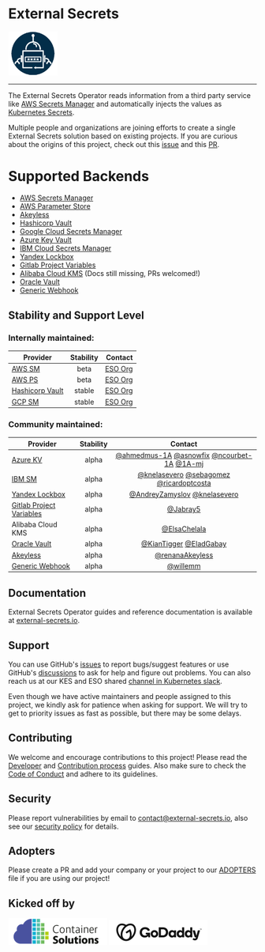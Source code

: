 # External Secrets

<img src="assets/round_eso_logo.png" width="100">

----

The External Secrets Operator reads information from a third party service
like [AWS Secrets Manager](https://aws.amazon.com/secrets-manager/) and automatically injects the values as [Kubernetes Secrets](https://kubernetes.io/docs/concepts/configuration/secret/).

Multiple people and organizations are joining efforts to create a single External Secrets solution based on existing projects. If you are curious about the origins of this project, check out this [issue](https://github.com/external-secrets/kubernetes-external-secrets/issues/47) and this [PR](https://github.com/external-secrets/kubernetes-external-secrets/pull/477).

# Supported Backends

- [AWS Secrets Manager](https://external-secrets.io/provider-aws-secrets-manager/)
- [AWS Parameter Store](https://external-secrets.io/provider-aws-parameter-store/)
- [Akeyless](https://www.akeyless.io/)
- [Hashicorp Vault](https://www.vaultproject.io/)
- [Google Cloud Secrets Manager](https://external-secrets.io/provider-google-secrets-manager/)
- [Azure Key Vault](https://external-secrets.io/provider-azure-key-vault/)
- [IBM Cloud Secrets Manager](https://external-secrets.io/provider-ibm-secrets-manager/)
- [Yandex Lockbox](https://external-secrets.io/provider-yandex-lockbox/)
- [Gitlab Project Variables](https://external-secrets.io/provider-gitlab-project-variables/)
- [Alibaba Cloud KMS](https://www.alibabacloud.com/product/kms) (Docs still missing, PRs welcomed!)
- [Oracle Vault](https://external-secrets.io/provider-oracle-vault)
- [Generic Webhook](https://external-secrets.io/provider-webhook)

## Stability and Support Level

### Internally maintained:

| Provider                                                                 | Stability |                                        Contact |
| ------------------------------------------------------------------------ | :-------: | ---------------------------------------------: |
| [AWS SM](https://external-secrets.io/provider-aws-secrets-manager/)      |   beta   | [ESO Org](https://github.com/external-secrets) |
| [AWS PS](https://external-secrets.io/provider-aws-parameter-store/)      |   beta   | [ESO Org](https://github.com/external-secrets) |
| [Hashicorp Vault](https://external-secrets.io/provider-hashicorp-vault/) |   stable   | [ESO Org](https://github.com/external-secrets) |
| [GCP SM](https://external-secrets.io/provider-google-secrets-manager/)   |   stable | [ESO Org](https://github.com/external-secrets) |

### Community maintained:

| Provider                                                            | Stability |                  Contact                   |
| ------------------------------------------------------------------- | :-------: | :----------------------------------------: |
| [Azure KV](https://external-secrets.io/provider-azure-key-vault/)   |   alpha   | [@ahmedmus-1A](https://github.com/ahmedmus-1A) [@asnowfix](https://github.com/asnowfix) [@ncourbet-1A](https://github.com/ncourbet-1A) [@1A-mj](https://github.com/1A-mj) |
| [IBM SM](https://external-secrets.io/provider-ibm-secrets-manager/) |   alpha   |   [@knelasevero](https://github.com/knelasevero) [@sebagomez](https://github.com/sebagomez) [@ricardoptcosta](https://github.com/ricardoptcosta)  |
| [Yandex Lockbox](https://external-secrets.io/provider-yandex-lockbox/) |   alpha   |   [@AndreyZamyslov](https://github.com/AndreyZamyslov) [@knelasevero](https://github.com/knelasevero)          |
| [Gitlab Project Variables](https://external-secrets.io/provider-gitlab-project-variables/) |   alpha   |   [@Jabray5](https://github.com/Jabray5)          |
| Alibaba Cloud KMS                                                   |   alpha  | [@ElsaChelala](https://github.com/ElsaChelala)                                |
| [Oracle Vault]( https://external-secrets.io/provider-oracle-vault)  |   alpha  | [@KianTigger](https://github.com/KianTigger) [@EladGabay](https://github.com/EladGabay) |
| [Akeyless]( https://external-secrets.io/provider-akeyless)  |   alpha  | [@renanaAkeyless](https://github.com/renanaAkeyless)                                 |
| [Generic Webhook](https://external-secrets.io/provider-webhook)  |  alpha  | [@willemm](https://github.com/willemm) |

## Documentation

External Secrets Operator guides and reference documentation is available at [external-secrets.io](https://external-secrets.io).

## Support

You can use GitHub's [issues](https://github.com/external-secrets/external-secrets/issues) to report bugs/suggest features or use GitHub's [discussions](https://github.com/external-secrets/external-secrets/discussions) to ask for help and figure out problems. You can also reach us at our KES and ESO shared [channel in Kubernetes slack](https://kubernetes.slack.com/messages/external-secrets).

Even though we have active maintainers and people assigned to this project, we kindly ask for patience when asking for support. We will try to get to priority issues as fast as possible, but there may be some delays.

## Contributing

We welcome and encourage contributions to this project! Please read the [Developer](https://www.external-secrets.io/contributing-devguide/) and [Contribution process](https://www.external-secrets.io/contributing-process/) guides. Also make sure to check the [Code of Conduct](https://www.external-secrets.io/contributing-coc/) and adhere to its guidelines.

## Security

Please report vulnerabilities by email to contact@external-secrets.io, also see our [security policy](SECURITY.md) for details.

## Adopters

Please create a PR and add your company or your project to our [ADOPTERS](ADOPTERS.md) file if you are using our project!

## Kicked off by

![](assets/CS_logo_1.png)
![](assets/Godaddylogo_2020.png)
